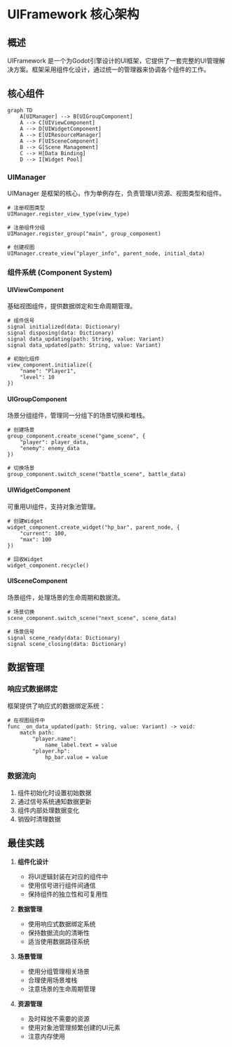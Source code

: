 # UIFramework 核心架构

## 概述

UIFramework 是一个为Godot引擎设计的UI框架，它提供了一套完整的UI管理解决方案。框架采用组件化设计，通过统一的管理器来协调各个组件的工作。

## 核心组件

```mermaid
graph TD
    A[UIManager] --> B[UIGroupComponent]
    A --> C[UIViewComponent]
    A --> D[UIWidgetComponent]
    A --> E[UIResourceManager]
    A --> F[UISceneComponent]
    B --> G[Scene Management]
    C --> H[Data Binding]
    D --> I[Widget Pool]
```

### UIManager

UIManager 是框架的核心，作为单例存在，负责管理UI资源、视图类型和组件。

```gdscript
# 注册视图类型
UIManager.register_view_type(view_type)

# 注册组件分组
UIManager.register_group("main", group_component)

# 创建视图
UIManager.create_view("player_info", parent_node, initial_data)
```

### 组件系统 (Component System)

#### UIViewComponent
基础视图组件，提供数据绑定和生命周期管理。

```gdscript
# 组件信号
signal initialized(data: Dictionary)
signal disposing(data: Dictionary)
signal data_updating(path: String, value: Variant)
signal data_updated(path: String, value: Variant)

# 初始化组件
view_component.initialize({
    "name": "Player1",
    "level": 10
})
```

#### UIGroupComponent
场景分组组件，管理同一分组下的场景切换和堆栈。

```gdscript
# 创建场景
group_component.create_scene("game_scene", {
    "player": player_data,
    "enemy": enemy_data
})

# 切换场景
group_component.switch_scene("battle_scene", battle_data)
```

#### UIWidgetComponent
可重用UI组件，支持对象池管理。

```gdscript
# 创建Widget
widget_component.create_widget("hp_bar", parent_node, {
    "current": 100,
    "max": 100
})

# 回收Widget
widget_component.recycle()
```

#### UISceneComponent
场景组件，处理场景的生命周期和数据流。

```gdscript
# 场景切换
scene_component.switch_scene("next_scene", scene_data)

# 场景信号
signal scene_ready(data: Dictionary)
signal scene_closing(data: Dictionary)
```

## 数据管理

### 响应式数据绑定
框架提供了响应式的数据绑定系统：

```gdscript
# 在视图组件中
func _on_data_updated(path: String, value: Variant) -> void:
    match path:
        "player.name":
            name_label.text = value
        "player.hp":
            hp_bar.value = value
```

### 数据流向
1. 组件初始化时设置初始数据
2. 通过信号系统通知数据更新
3. 组件内部处理数据变化
4. 销毁时清理数据

## 最佳实践

1. **组件化设计**
   - 将UI逻辑封装在对应的组件中
   - 使用信号进行组件间通信
   - 保持组件的独立性和可复用性

2. **数据管理**
   - 使用响应式数据绑定系统
   - 保持数据流向的清晰性
   - 适当使用数据路径系统

3. **场景管理**
   - 使用分组管理相关场景
   - 合理使用场景堆栈
   - 注意场景的生命周期管理

4. **资源管理**
   - 及时释放不需要的资源
   - 使用对象池管理频繁创建的UI元素
   - 注意内存使用
